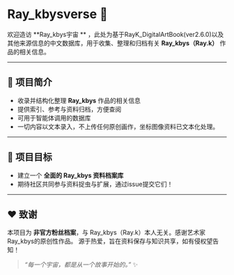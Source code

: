 # Ray_kbysverse 🌌

欢迎造访 **Ray_kbys宇宙 ** ，此处为基于RayK_DigitalArtBook(ver2.6.0)以及其他来源信息的中文数据库，用于收集、整理和归档有关 **Ray_kbys（Ray.k）** 作品的相关信息。  

---
## 📖 项目简介
- 收录并结构化整理 **Ray_kbys** 作品的相关信息  
- 提供索引、参考与资料归档，方便查阅  
- 可用于智能体调用的数据库
- 一切内容以文本录入，不上传任何原创画作，坐标图像资料已文本化处理。

---
## 🚀 项目目标
- 建立一个 **全面的 Ray_kbys 资料档案库**  
- 期待社区共同参与资料捉虫与扩展，通过issue提交它们！

---
## ❤ 致谢
本项目为 **非官方粉丝档案**，与 Ray_kbys（Ray.k）本人无关。感谢艺术家Ray_kbys的原创性作品。
源于热爱，旨在资料保存与知识共享，如有侵权望告知！

> *“每一个宇宙，都是从一个故事开始的。”* ✨
